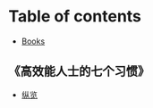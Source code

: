 # Table of contents

* [Books](README.md)

## 《高效能人士的七个习惯》

* [纵览](gao-xiao-neng-ren-shi-de-qi-ge-xi-guan/zong-lan.md)

